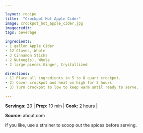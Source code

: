```yaml
---

layout: recipe
title:  "Crockpot Hot Apple Cider"
image: crockpot_hot_apple_cider.jpg
imagecredit: 
tags: beverage

ingredients:
- 1 gallon Apple Cider
- 12 Cloves, Whole
- 3 Cinnamon Sticks
- 2 Nutmeg(s), Whole
- 2 large pieces Ginger, Crystallized

directions:
- 1) Place all ingredients in 5 to 6 quart crockpot.
- 2) Cover crockpot and heat on high for 2 hours.
- 3) Turn crockpot to low to keep warm until ready to serve.

---
```


**Servings:** 20 | **Prep:** 10 min | **Cook:** 2 hours | 

**Source:** about.com

If you like, use a strainer to scoop out the spices before serving.
